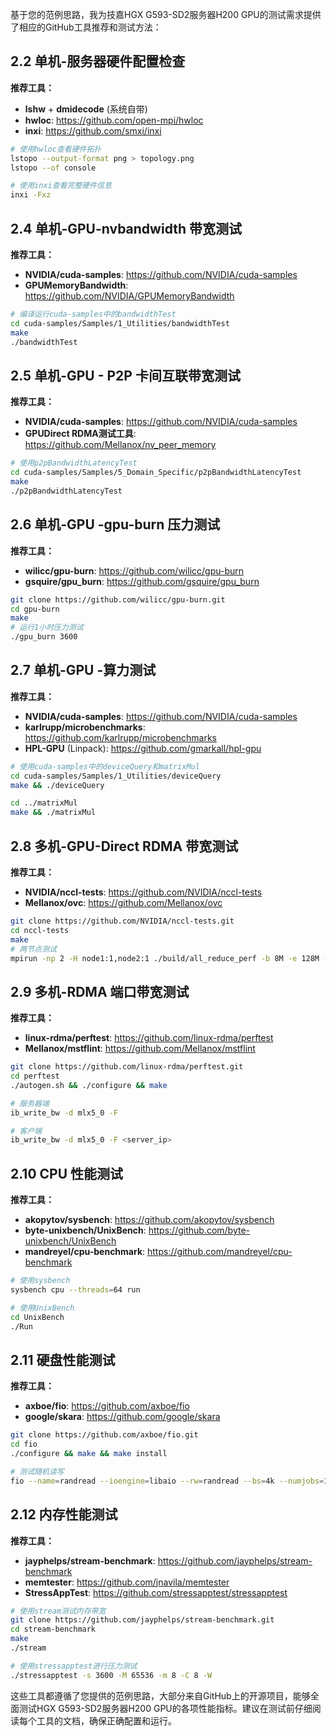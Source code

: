 基于您的范例思路，我为技嘉HGX G593-SD2服务器H200 GPU的测试需求提供了相应的GitHub工具推荐和测试方法：

## 2.2 单机-服务器硬件配置检查

**推荐工具：**
- **lshw** + **dmidecode** (系统自带)
- **hwloc**: https://github.com/open-mpi/hwloc
- **inxi**: https://github.com/smxi/inxi

```bash
# 使用hwloc查看硬件拓扑
lstopo --output-format png > topology.png
lstopo --of console

# 使用inxi查看完整硬件信息
inxi -Fxz
```

## 2.4 单机-GPU-nvbandwidth 带宽测试

**推荐工具：**
- **NVIDIA/cuda-samples**: https://github.com/NVIDIA/cuda-samples
- **GPUMemoryBandwidth**: https://github.com/NVIDIA/GPUMemoryBandwidth

```bash
# 编译运行cuda-samples中的bandwidthTest
cd cuda-samples/Samples/1_Utilities/bandwidthTest
make
./bandwidthTest
```

## 2.5 单机-GPU - P2P 卡间互联带宽测试

**推荐工具：**
- **NVIDIA/cuda-samples**: https://github.com/NVIDIA/cuda-samples
- **GPUDirect RDMA测试工具**: https://github.com/Mellanox/nv_peer_memory

```bash
# 使用p2pBandwidthLatencyTest
cd cuda-samples/Samples/5_Domain_Specific/p2pBandwidthLatencyTest
make
./p2pBandwidthLatencyTest
```

## 2.6 单机-GPU -gpu-burn 压力测试

**推荐工具：**
- **wilicc/gpu-burn**: https://github.com/wilicc/gpu-burn
- **gsquire/gpu_burn**: https://github.com/gsquire/gpu_burn

```bash
git clone https://github.com/wilicc/gpu-burn.git
cd gpu-burn
make
# 运行1小时压力测试
./gpu_burn 3600
```

## 2.7 单机-GPU -算力测试

**推荐工具：**
- **NVIDIA/cuda-samples**: https://github.com/NVIDIA/cuda-samples
- **karlrupp/microbenchmarks**: https://github.com/karlrupp/microbenchmarks
- **HPL-GPU** (Linpack): https://github.com/gmarkall/hpl-gpu

```bash
# 使用cuda-samples中的deviceQuery和matrixMul
cd cuda-samples/Samples/1_Utilities/deviceQuery
make && ./deviceQuery

cd ../matrixMul
make && ./matrixMul
```

## 2.8 多机-GPU-Direct RDMA 带宽测试

**推荐工具：**
- **NVIDIA/nccl-tests**: https://github.com/NVIDIA/nccl-tests
- **Mellanox/ovc**: https://github.com/Mellanox/ovc

```bash
git clone https://github.com/NVIDIA/nccl-tests.git
cd nccl-tests
make
# 两节点测试
mpirun -np 2 -H node1:1,node2:1 ./build/all_reduce_perf -b 8M -e 128M -f 2
```

## 2.9 多机-RDMA 端口带宽测试

**推荐工具：**
- **linux-rdma/perftest**: https://github.com/linux-rdma/perftest
- **Mellanox/mstflint**: https://github.com/Mellanox/mstflint

```bash
git clone https://github.com/linux-rdma/perftest.git
cd perftest
./autogen.sh && ./configure && make

# 服务器端
ib_write_bw -d mlx5_0 -F

# 客户端
ib_write_bw -d mlx5_0 -F <server_ip>
```

## 2.10 CPU 性能测试

**推荐工具：**
- **akopytov/sysbench**: https://github.com/akopytov/sysbench
- **byte-unixbench/UnixBench**: https://github.com/byte-unixbench/UnixBench
- **mandreyel/cpu-benchmark**: https://github.com/mandreyel/cpu-benchmark

```bash
# 使用sysbench
sysbench cpu --threads=64 run

# 使用UnixBench
cd UnixBench
./Run
```

## 2.11 硬盘性能测试

**推荐工具：**
- **axboe/fio**: https://github.com/axboe/fio
- **google/skara**: https://github.com/google/skara

```bash
git clone https://github.com/axboe/fio.git
cd fio
./configure && make && make install

# 测试随机读写
fio --name=randread --ioengine=libaio --rw=randread --bs=4k --numjobs=16 --size=1G --runtime=60 --time_based --group_reporting
```

## 2.12 内存性能测试

**推荐工具：**
- **jayphelps/stream-benchmark**: https://github.com/jayphelps/stream-benchmark
- **memtester**: https://github.com/jnavila/memtester
- **StressAppTest**: https://github.com/stressapptest/stressapptest

```bash
# 使用stream测试内存带宽
git clone https://github.com/jayphelps/stream-benchmark.git
cd stream-benchmark
make
./stream

# 使用stressapptest进行压力测试
./stressapptest -s 3600 -M 65536 -m 8 -C 8 -W
```

这些工具都遵循了您提供的范例思路，大部分来自GitHub上的开源项目，能够全面测试HGX G593-SD2服务器H200 GPU的各项性能指标。建议在测试前仔细阅读每个工具的文档，确保正确配置和运行。
